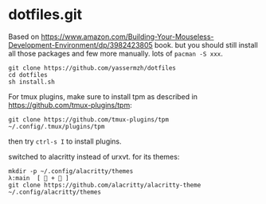 # dotfiles.git

Based on https://www.amazon.com/Building-Your-Mouseless-Development-Environment/dp/3982423805 book.
but you should still install all those packages and few more manually. lots of `pacman -S xxx`.

```
git clone https://github.com/yassermzh/dotfiles
cd dotfiles
sh install.sh
```

For tmux plugins, make sure to install tpm as described in https://github.com/tmux-plugins/tpm:

```
git clone https://github.com/tmux-plugins/tpm ~/.config/.tmux/plugins/tpm
```

then try `ctrl-s I` to install plugins.

switched to alacritty instead of urxvt. for its themes:

```
mkdir -p ~/.config/alacritty/themes                                                                               λ:main  [  +  ]
git clone https://github.com/alacritty/alacritty-theme ~/.config/alacritty/themes
```
